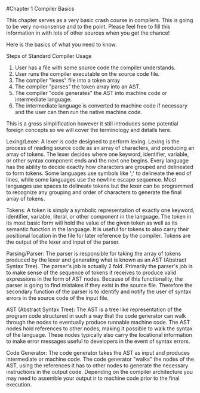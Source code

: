 #Chapter 1 Compiler Basics

This chapter serves as a very basic crash course in compilers. This is going to be very no-nonsense and to the point. Please feel free to fill this information in with lots of other sources when you get the chance!

Here is the basics of what you need to know.

Steps of Standard Compiler Usage

1. User has a file with some source code the compiler understands. 
2. User runs the compiler executable on the source code file.
3. The compiler "lexes" file into a token array
4. The compiler "parses" the token array into an AST.
5. The compiler "code generates" the AST into machine code or intermediate language.
6. The intermediate language is converted to machine code if necessary and the user can then run the native machine code.

This is a gross simplification however it still introduces some potential foreign concepts so we will cover the terminology and details here.

Lexing/Lexer: A lexer is code designed to perform lexing. Lexing is the process of reading source code as an array of characters, and producing an array of tokens. The lexer decides where one keyword, identifier, variable, or other syntax component ends and the next one begins. Every language has the ability to decide exactly how characters are grouped and delineated to form tokens. Some languages use symbols like ';' to delineate the end of lines, while some languages use the newline escape sequence. Most languages use spaces to delineate tokens but the lexer can be programmed to recognize any grouping and order of characters to generate the final array of tokens.

Tokens: A token is simply a symbolic representation of exactly one keyword, identifier, variable, literal, or other component in the language. The token in its most basic form will hold the value of the given token as well as its semantic function in the language. It is useful for tokens to also carry their positional location in the file for later reference by the compiler. Tokens are the output of the lexer and input of the parser.

Parsing/Parser: The parser is responsible for taking the array of tokens produced by the lexer and generating what is known as an AST (Abstract Syntax Tree). The parser's job is actually 2 fold. Primarily the parser's job is to make sense of the sequence of tokens it receives to produce valid expressions in the form of AST nodes. Because of this functionality, the parser is going to find mistakes if they exist in the source file. Therefore the secondary function of the parser is to identify and notify the user of syntax errors in the source code of the input file.

AST (Abstract Syntax Tree): The AST is a tree like representation of the program code structured in such a way that the code generator can walk through the nodes to eventually produce runnable machine code. The AST nodes hold references to other nodes, making it possible to walk the syntax of the language. These nodes typically also carry the locational information to make error messages useful to developers in the event of syntax errors.

Code Generator: The code generator takes the AST as input and produces intermediate or machine code. The code generator "walks" the nodes of the AST, using the references it has to other nodes to generate the necessary instructions in the output code. Depending on the compiler architecture you may need to assemble your output ir to machine code prior to the final execution.



